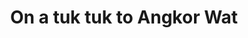 ---
title: On a tuk tuk to Angkor Wat
category: blog
lat: 13.35799
lng: 103.8541
image: https://s3-us-west-2.amazonaws.com/travels2013/2014-01-15 18:02:53 PST.jpg
observation: 20140115180253PST
---